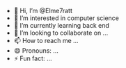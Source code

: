 - 👋 Hi, I’m @Elme7ratt
- 👀 I’m interested in computer science
- 🌱 I’m currently learning back end
- 💞️ I’m looking to collaborate on ...
- 📫 How to reach me ...
- 😄 Pronouns: ...
- ⚡ Fun fact: ...

<!---
Elme7ratt/Elme7ratt is a ✨ special ✨ repository because its `README.md` (this file) appears on your GitHub profile.
You can click the Preview link to take a look at your changes.
--->
